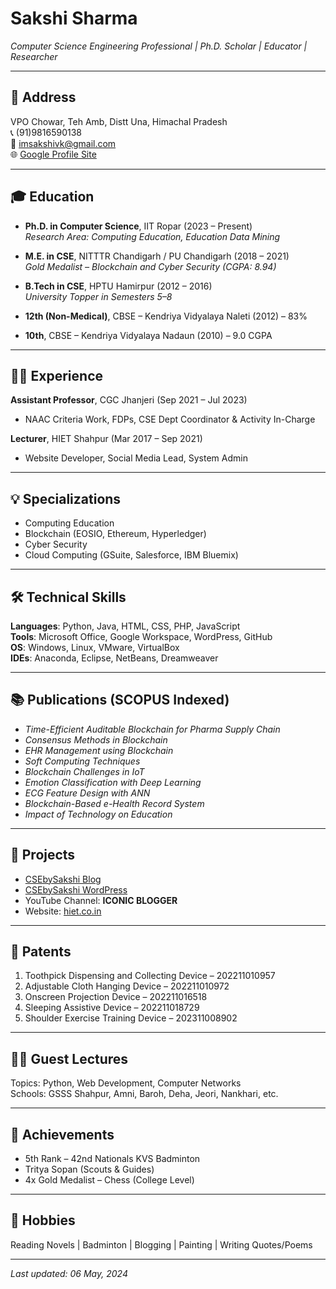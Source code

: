 # Sakshi Sharma

_Computer Science Engineering Professional | Ph.D. Scholar | Educator | Researcher_

---

## 📍 Address
VPO Chowar, Teh Amb, Distt Una, Himachal Pradesh  
📞 (91)9816590138  
📧 imsakshivk@gmail.com  
🌐 [Google Profile Site](https://sites.google.com/view/sakshivk/home)

---

## 🎓 Education

- **Ph.D. in Computer Science**, IIT Ropar (2023 – Present)  
  _Research Area: Computing Education, Education Data Mining_

- **M.E. in CSE**, NITTTR Chandigarh / PU Chandigarh (2018 – 2021)  
  _Gold Medalist – Blockchain and Cyber Security (CGPA: 8.94)_

- **B.Tech in CSE**, HPTU Hamirpur (2012 – 2016)  
  _University Topper in Semesters 5–8_

- **12th (Non-Medical)**, CBSE – Kendriya Vidyalaya Naleti (2012) – 83%  
- **10th**, CBSE – Kendriya Vidyalaya Nadaun (2010) – 9.0 CGPA

---

## 👩‍🏫 Experience

**Assistant Professor**, CGC Jhanjeri (Sep 2021 – Jul 2023)  
- NAAC Criteria Work, FDPs, CSE Dept Coordinator & Activity In-Charge

**Lecturer**, HIET Shahpur (Mar 2017 – Sep 2021)  
- Website Developer, Social Media Lead, System Admin

---

## 💡 Specializations

- Computing Education  
- Blockchain (EOSIO, Ethereum, Hyperledger)  
- Cyber Security  
- Cloud Computing (GSuite, Salesforce, IBM Bluemix)

---

## 🛠 Technical Skills

**Languages**: Python, Java, HTML, CSS, PHP, JavaScript  
**Tools**: Microsoft Office, Google Workspace, WordPress, GitHub  
**OS**: Windows, Linux, VMware, VirtualBox  
**IDEs**: Anaconda, Eclipse, NetBeans, Dreamweaver

---

## 📚 Publications (SCOPUS Indexed)

- *Time-Efficient Auditable Blockchain for Pharma Supply Chain*  
- *Consensus Methods in Blockchain*  
- *EHR Management using Blockchain*  
- *Soft Computing Techniques*  
- *Blockchain Challenges in IoT*  
- *Emotion Classification with Deep Learning*  
- *ECG Feature Design with ANN*  
- *Blockchain-Based e-Health Record System*  
- *Impact of Technology on Education*  

---

## 📁 Projects

- [CSEbySakshi Blog](https://csebysakshi.blogspot.com)  
- [CSEbySakshi WordPress](https://csebysakshi.wordpress.com)  
- YouTube Channel: **ICONIC BLOGGER**  
- Website: [hiet.co.in](https://www.hiet.co.in)

---

## 📜 Patents

1. Toothpick Dispensing and Collecting Device – 202211010957  
2. Adjustable Cloth Hanging Device – 202211010972  
3. Onscreen Projection Device – 202211016518  
4. Sleeping Assistive Device – 202211018729  
5. Shoulder Exercise Training Device – 202311008902

---

## 🧑‍🏫 Guest Lectures

Topics: Python, Web Development, Computer Networks  
Schools: GSSS Shahpur, Amni, Baroh, Deha, Jeori, Nankhari, etc.

---

## 🏅 Achievements

- 5th Rank – 42nd Nationals KVS Badminton  
- Tritya Sopan (Scouts & Guides)  
- 4x Gold Medalist – Chess (College Level)

---

## 🎨 Hobbies

Reading Novels | Badminton | Blogging | Painting | Writing Quotes/Poems

---

_Last updated: 06 May, 2024_
